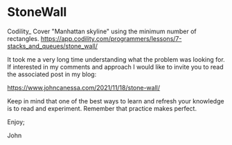 # StoneWall
Codility_ Cover "Manhattan skyline" using the minimum number of rectangles.
https://app.codility.com/programmers/lessons/7-stacks_and_queues/stone_wall/

It took me a very long time understanding what the problem was looking for.
If interested in my comments and approach I would like to invite you to
read the associated post in my blog:

https://www.johncanessa.com/2021/11/18/stone-wall/

Keep in mind that one of the best ways to learn and refresh your knowledge
is to read and experiment. Remember that practice makes perfect.

Enjoy;

John
